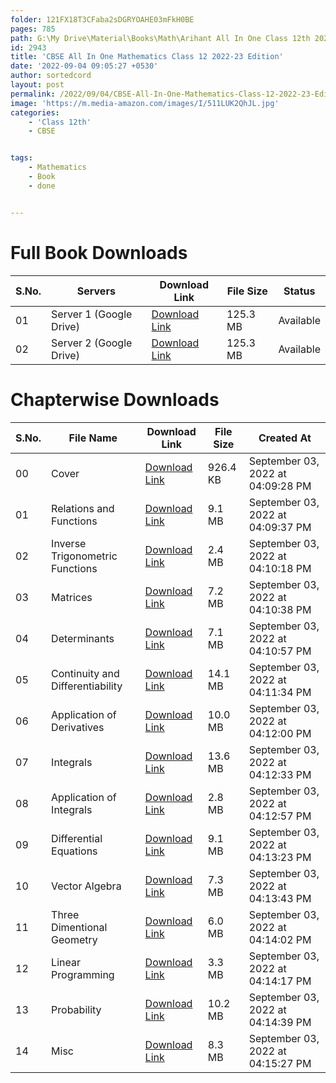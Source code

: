 ```yaml
---
folder: 121FX18T3CFaba2sDGRYOAHE03mFkH0BE
pages: 785
path: G:\My Drive\Material\Books\Math\Arihant All In One Class 12th 2023
id: 2943
title: 'CBSE All In One Mathematics Class 12 2022-23 Edition'
date: '2022-09-04 09:05:27 +0530'
author: sortedcord
layout: post
permalink: /2022/09/04/CBSE-All-In-One-Mathematics-Class-12-2022-23-Edition/
image: 'https://m.media-amazon.com/images/I/511LUK2QhJL.jpg'
categories:
    - 'Class 12th'
    - CBSE


tags:
    - Mathematics
    - Book
    - done


---
```


# Full Book Downloads

| S.No. | Servers                 | Download Link                              | File Size | Status    |
|-------|-------------------------|--------------------------------------------|-----------|-----------|
| 01    | Server 1 (Google Drive) | [Download Link](https://shorturl.at/doT58) | 125.3 MB  | Available |
| 02    | Server 2 (Google Drive) | [Download Link](https://shorturl.at/aDFI7) | 125.3 MB  | Available |


# Chapterwise Downloads
<!-- TABLE START -->

| S.No. | File Name                        | Download Link                              | File Size | Created At                        |
|-------|----------------------------------|--------------------------------------------|-----------|-----------------------------------|
| 00    | Cover                            | [Download Link](https://shorturl.at/chKY8) | 926.4 KB  | September 03, 2022 at 04:09:28 PM |
| 01    | Relations and Functions          | [Download Link](https://shorturl.at/aw045) | 9.1 MB    | September 03, 2022 at 04:09:37 PM |
| 02    | Inverse Trigonometric Functions  | [Download Link](https://shorturl.at/chjnS) | 2.4 MB    | September 03, 2022 at 04:10:18 PM |
| 03    | Matrices                         | [Download Link](https://shorturl.at/eHIJV) | 7.2 MB    | September 03, 2022 at 04:10:38 PM |
| 04    | Determinants                     | [Download Link](https://shorturl.at/chY38) | 7.1 MB    | September 03, 2022 at 04:10:57 PM |
| 05    | Continuity and Differentiability | [Download Link](https://shorturl.at/CDEVZ) | 14.1 MB   | September 03, 2022 at 04:11:34 PM |
| 06    | Application of Derivatives       | [Download Link](https://shorturl.at/RXZ57) | 10.0 MB   | September 03, 2022 at 04:12:00 PM |
| 07    | Integrals                        | [Download Link](https://shorturl.at/cdhx3) | 13.6 MB   | September 03, 2022 at 04:12:33 PM |
| 08    | Application of Integrals         | [Download Link](https://shorturl.at/EMVY7) | 2.8 MB    | September 03, 2022 at 04:12:57 PM |
| 09    | Differential Equations           | [Download Link](https://shorturl.at/ceFTV) | 9.1 MB    | September 03, 2022 at 04:13:23 PM |
| 10    | Vector Algebra                   | [Download Link](https://shorturl.at/bxYZ1) | 7.3 MB    | September 03, 2022 at 04:13:43 PM |
| 11    | Three Dimentional  Geometry      | [Download Link](https://shorturl.at/aFP01) | 6.0 MB    | September 03, 2022 at 04:14:02 PM |
| 12    | Linear Programming               | [Download Link](https://shorturl.at/DPY02) | 3.3 MB    | September 03, 2022 at 04:14:17 PM |
| 13    | Probability                      | [Download Link](https://shorturl.at/eGKST) | 10.2 MB   | September 03, 2022 at 04:14:39 PM |
| 14    | Misc                             | [Download Link](https://shorturl.at/abcW5) | 8.3 MB    | September 03, 2022 at 04:15:27 PM |

<!-- TABLE END -->

